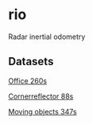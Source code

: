 # rio
Radar inertial odometry

## Datasets
[Office 260s](https://polybox.ethz.ch/index.php/s/mPAhM4RDJjjjpxx)

[Cornerreflector 88s](https://polybox.ethz.ch/index.php/s/VFQGMqALWB5ouDQ)

[Moving objects 347s](https://polybox.ethz.ch/index.php/s/JK09pSbuDIyliwt)
